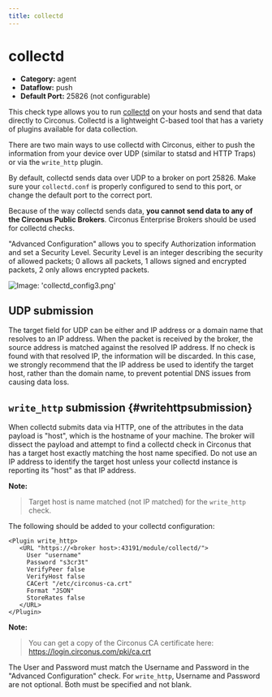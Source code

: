 ```yaml
---
title: collectd
---
```


# collectd

 * **Category:** agent
 * **Dataflow:** push
 * **Default Port:** 25826 (not configurable)

This check type allows you to run [collectd](http://collectd.org/) on your hosts and send that data directly to Circonus. Collectd is a lightweight C-based tool that has a variety of plugins available for data collection.

There are two main ways to use collectd with Circonus, either to push the information from your device over UDP (similar to statsd and HTTP Traps) or via the `write_http` plugin.

By default, collectd sends data over UDP to a broker on port 25826. Make sure your `collectd.conf` is properly configured to send to this port, or change the default port to the correct port.

Because of the way collectd sends data, **you cannot send data to any of the Circonus Public Brokers**.  Circonus Enterprise Brokers should be used for collectd checks.

"Advanced Configuration" allows you to specify Authorization information and set a Security Level. Security Level is an integer describing the security of allowed packets; 0 allows all packets, 1 allows signed and encrypted packets, 2 only allows encrypted packets.

![Image: 'collectd_config3.png'](/images/circonus/collectd_config3.png)

## UDP submission

The target field for UDP can be either and IP address or a domain name that resolves to an IP address. When the packet is received by the broker, the source address is matched against the resolved IP address.  If no check is found with that resolved IP, the information will be discarded.  In this case, we strongly recommend that the IP address be used to identify the target host, rather than the domain name, to prevent potential DNS issues from causing data loss.

## `write_http` submission {#writehttpsubmission}

When collectd submits data via HTTP, one of the attributes in the data payload is "host", which is the hostname of your machine.  The broker will dissect the payload and attempt to find a collectd check in Circonus that has a target host exactly matching the host name specified.  Do not use an IP address to identify the target host unless your collectd instance is reporting its "host" as that IP address.

**Note:**
> Target host is name matched (not IP matched) for the `write_http` check.

The following should be added to your collectd configuration:

```
<Plugin write_http>
   <URL "https://<broker host>:43191/module/collectd/">
     User "username"
     Password "s3cr3t"
     VerifyPeer false
     VerifyHost false
     CACert "/etc/circonus-ca.crt"
     Format "JSON"
     StoreRates false
   </URL>
</Plugin>
```

**Note:**
> You can get a copy of the Circonus CA certificate here: https://login.circonus.com/pki/ca.crt

The User and Password must match the Username and Password in the "Advanced Configuration" check.  For `write_http`, Username and Password are not optional. Both must be specified and not blank.
